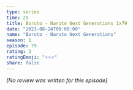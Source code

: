 ```yaml
---
type: series
time: 25
title: Boruto - Naruto Next Generations 1x79
date: "2023-08-24T00:00:00"
name: "Boruto - Naruto Next Generations"
season: 1
episode: 79
rating: 3
ratingEmoji: "⭐️⭐️⭐️"
share: false
---
```


_[No review was written for this episode]_

